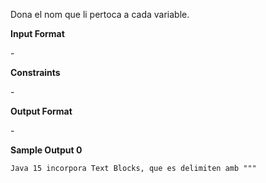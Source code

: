 Dona el nom que li pertoca a cada variable.

**Input Format**

\-

**Constraints**

\-

**Output Format**

\-

**Sample Output 0**

    Java 15 incorpora Text Blocks, que es delimiten amb """
